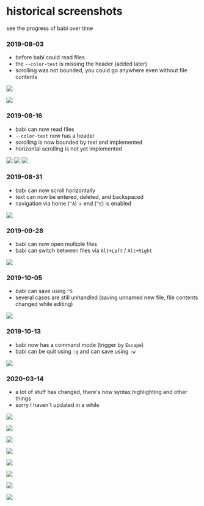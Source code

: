historical screenshots
======================

see the progress of babi over time

### 2019-08-03

- before babi could read files
- the `--color-test` is missing the header (added later)
- scrolling was not bounded, you could go anywhere even without file contents

![](https://i.fluffy.cc/39TZ47QlzlQb7QT7zf3wffpRJpndfrPm.png)

![](https://i.fluffy.cc/Z50MBBQCVHB5SCVd1mgmN7x2pws5ZhVm.png)

### 2019-08-16

- babi can now read files
- `--color-test` now has a header
- scrolling is now bounded by text and implemented
- horizontal scrolling is not yet implemented

![](https://i.fluffy.cc/rwdVdMsmZGDZrsT2qVlZHL5Z0XGj9v5v.png)
![](https://i.fluffy.cc/14Xc4hZg87CBnRBPGgFTKWbQFXFDmmwx.png)
![](https://i.fluffy.cc/wLvTm86lbLnjBgF0WtVQpsxW90QbJwz5.png)

### 2019-08-31

- babi can now scroll horizontally
- text can now be entered, deleted, and backspaced
- navigation via home (`^A`) + end (`^E`) is enabled

![](https://i.fluffy.cc/RhVmwb8MQkZZbC399GtV99RSH3SB6FTZ.png)

### 2019-09-28

- babi can now open multiple files
- babi can switch between files via `Alt+Left` / `Alt+Right`

![](https://i.fluffy.cc/dKDd9rBm7hsXVsgZfvXM63gC8QQxJdhk.png)

### 2019-10-05

- babi can save using `^S`
- several cases are still unhandled (saving unnamed new file, file contents
  changed while editing)

![](https://i.fluffy.cc/PQq1sqpcx59tWNFGF4nThQH1gSVHjVCn.png)

### 2019-10-13

- babi now has a command mode (trigger by `Escape`)
- babi can be quit using `:q` and can save using `:w`

![](https://i.fluffy.cc/KfGg7NhNTTH5X4ZsxdsMt72RVg5nR79H.png)

### 2020-03-14

- a lot of stuff has changed, there's now syntax highlighting and other things
- sorry I haven't updated in a while

![](https://i.fluffy.cc/5WFZBJ4mWs7wtThD9strQnGlJqw4Z9KS.png)

![](https://i.fluffy.cc/qrNhgCK34qKQ6tw4GHLSGs4984Qqnqh7.png)

![](https://i.fluffy.cc/DKlkjnZ4tgfnxH7cxjnLcB7GkBVdW35v.png)

![](https://i.fluffy.cc/VqHWHfWNW73sppZlHv0C4lw63TVczZfZ.png)

![](https://i.fluffy.cc/p8lv61TCql1MJfpBDqbNPWPf27lmGWFN.png)

![](https://i.fluffy.cc/ZH5sswB4FSbpW8FfcXL1KZWdJnjxRkbW.png)

![](https://i.fluffy.cc/Rw8nZKFC3R36mNrV01fL2gk4rfwWn7wX.png)

![](https://i.fluffy.cc/FSD92ZVN4xcMFPv1V7gc0Xzk8TCQTgdg.png)
